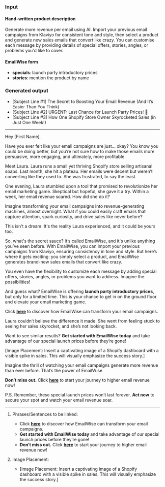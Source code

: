 ### Input

#### Hand-written product description

Generate more revenue per email using AI. Import your previous email campaigns
from Klaviyo for consistent tone and style, then select a product and generate
new sales emails that convert like crazy. You can customise each message by
providing details of special offers, stories, angles, or problems you'd like to
cover.

#### EmailWise form

* **specials**: launch party introductory prices
* **stories**: mention the product by name

### Generated output

* [Subject Line #1] The Secret to Boosting Your Email Revenue (And It’s Easier Than You Think)
* [Subject Line #2] URGENT: Last Chance for Launch Party Prices! 🚀
* [Subject Line #3] How One Shopify Store Owner Skyrocketed Sales (in Just One Week!)

---

Hey [First Name],

Have you ever felt like your email campaigns are just... okay? You know you could be doing better, but you’re not sure how to make those emails more persuasive, more engaging, and ultimately, more profitable.

Meet Laura. Laura runs a small yet thriving Shopify store selling artisanal soaps. Last month, she hit a plateau. Her emails were decent but weren’t converting like they used to. She was frustrated, to say the least. 

One evening, Laura stumbled upon a tool that promised to revolutionize her email marketing game. Skeptical but hopeful, she gave it a try. Within a week, her email revenue soared. How did she do it?

Imagine transforming your email campaigns into revenue-generating machines, almost overnight. What if you could easily craft emails that capture attention, spark curiosity, and drive sales like never before?

This isn't a dream. It's the reality Laura experienced, and it could be yours too.

So, what's the secret sauce? It’s called EmailWise, and it's unlike anything you’ve seen before. With EmailWise, you can import your previous campaigns from Klaviyo, ensuring consistency in tone and style. But here’s where it gets exciting: you simply select a product, and EmailWise generates brand-new sales emails that convert like crazy. 

You even have the flexibility to customize each message by adding special offers, stories, angles, or problems you want to address. Imagine the possibilities!

And guess what? EmailWise is offering **launch party introductory prices**, but only for a limited time. This is your chance to get in on the ground floor and elevate your email marketing game.

Click **[here](#)** to discover how EmailWise can transform your email campaigns.

Laura couldn’t believe the difference it made. She went from feeling stuck to seeing her sales skyrocket, and she’s not looking back. 

Want to see similar results? **Get started with EmailWise today** and take advantage of our special launch prices before they’re gone!

[Image Placement: Insert a captivating image of a Shopify dashboard with a visible spike in sales. This will visually emphasize the success story.]

Imagine the thrill of watching your email campaigns generate more revenue than ever before. That’s the power of EmailWise.

**Don’t miss out.** Click **[here](#)** to start your journey to higher email revenue now!

P.S. Remember, these special launch prices won’t last forever. **Act now** to secure your spot and watch your email revenue soar.

---

1. Phrases/Sentences to be linked:
   - Click **[here](#)** to discover how EmailWise can transform your email campaigns.
   - **Get started with EmailWise today** and take advantage of our special launch prices before they’re gone!
   - **Don’t miss out.** Click **[here](#)** to start your journey to higher email revenue now!

2. Image Placement:
   - [Image Placement: Insert a captivating image of a Shopify dashboard with a visible spike in sales. This will visually emphasize the success story.]